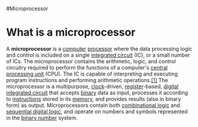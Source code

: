 #Microprocessor 

# What is a microprocessor

A **microprocessor** is a [computer](https://en.wikipedia.org/wiki/Computer "Computer") [processor](https://en.wikipedia.org/wiki/Processor_(computing) "Processor (computing)") where the data processing logic and control is included on a single [integrated circuit](https://en.wikipedia.org/wiki/Integrated_circuit "Integrated circuit") (IC), or a small number of ICs. The microprocessor contains the arithmetic, logic, and control circuitry required to perform the functions of a computer's [central processing unit](https://en.wikipedia.org/wiki/Central_processing_unit "Central processing unit") (CPU). The IC is capable of interpreting and executing program instructions and performing arithmetic operations.[[1]](https://en.wikipedia.org/wiki/Microprocessor#cite_note-1) The microprocessor is a multipurpose, [clock](https://en.wikipedia.org/wiki/Clock_signal "Clock signal")-driven, [register](https://en.wikipedia.org/wiki/Processor_register "Processor register")-based, [digital integrated circuit](https://en.wikipedia.org/wiki/Digital_integrated_circuit "Digital integrated circuit") that accepts [binary](https://en.wikipedia.org/wiki/Binary_code "Binary code") data as input, processes it according to [instructions](https://en.wikipedia.org/wiki/Instruction_(computing) "Instruction (computing)") stored in its [memory](https://en.wikipedia.org/wiki/Computer_memory "Computer memory"), and provides results (also in binary form) as output. Microprocessors contain both [combinational logic](https://en.wikipedia.org/wiki/Combinational_logic "Combinational logic") and [sequential digital logic](https://en.wikipedia.org/wiki/Sequential_logic "Sequential logic"), and operate on numbers and symbols represented in the [binary number](https://en.wikipedia.org/wiki/Binary_number "Binary number") system.

